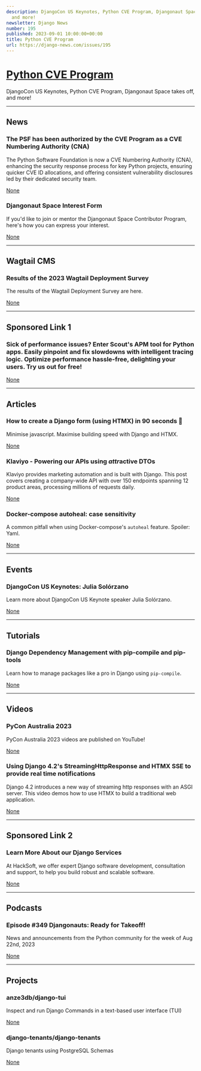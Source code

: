 ```yaml
---
description: DjangoCon US Keynotes, Python CVE Program, Djangonaut Space takes off,
  and more!
newsletter: Django News
number: 195
published: 2023-09-01 10:00:00+00:00
title: Python CVE Program
url: https://django-news.com/issues/195
---
```


# [Python CVE Program](https://django-news.com/issues/195)

DjangoCon US Keynotes, Python CVE Program, Djangonaut Space takes off, and more!

  ----

  ## News

  ### The PSF has been authorized by the CVE Program as a CVE Numbering Authority (CNA)

  <p>The Python Software Foundation is now a CVE Numbering Authority (CNA), enhancing the security response process for key Python projects, ensuring quicker CVE ID allocations, and offering consistent vulnerability disclosures led by their dedicated security team.</p>

  [None](None)

  ### Djangonaut Space Interest Form

  <p>If you'd like to join or mentor the Djangonaut Space Contributor Program, here's how you can express your interest.</p>

  [None](None)

  ----

  ## Wagtail CMS

  ### Results of the 2023 Wagtail Deployment Survey

  <p>The results of the Wagtail Deployment Survey are here.</p>

  [None](None)

  ----

  ## Sponsored Link 1

  ### Sick of performance issues? Enter Scout's APM tool for Python apps. Easily pinpoint and fix slowdowns with intelligent tracing logic. Optimize performance hassle-free, delighting your users. Try us out for free!

  

  [None](None)

  ----

  ## Articles

  ### How to create a Django form (using HTMX) in 90 seconds 🐎

  <p>Minimise javascript. Maximise building speed with Django and HTMX.</p>

  [None](None)

  ### Klaviyo - Powering our APIs using *attr*active DTOs

  <p>Klaviyo provides marketing automation and is built with Django. This post covers creating a company-wide API with over 150 endpoints spanning 12 product areas, processing millions of requests daily.</p>

  [None](None)

  ### Docker-compose autoheal: case sensitivity

  <p>A common pitfall when using Docker-compose's <code>autoheal</code> feature. Spoiler: Yaml.</p>

  [None](None)

  ----

  ## Events

  ### DjangoCon US Keynotes: Julia Solórzano

  <p>Learn more about DjangoCon US Keynote speaker Julia Solórzano.</p>

  [None](None)

  ----

  ## Tutorials

  ### Django Dependency Management with pip-compile and pip-tools

  <p>Learn how to manage packages like a pro in Django using <code>pip-compile</code>.</p>

  [None](None)

  ----

  ## Videos

  ### PyCon Australia 2023

  <p>PyCon Australia 2023 videos are published on YouTube!</p>

  [None](None)

  ### Using Django 4.2's StreamingHttpResponse and HTMX SSE to provide real time notifications

  <p>Django 4.2 introduces a new way of streaming http responses with an ASGI server. This video demos how to use HTMX to build a traditional web application.</p>

  [None](None)

  ----

  ## Sponsored Link 2

  ### Learn More About our Django Services

  <p>At HackSoft, we offer expert Django software development, consultation and support, to help you build robust and scalable software.</p>

  [None](None)

  ----

  ## Podcasts

  ### Episode #349 Djangonauts: Ready for Takeoff!

  <p>News and announcements from the Python community for the week of Aug 22nd, 2023</p>

  [None](None)

  ----

  ## Projects

  ### anze3db/django-tui

  <p>Inspect and run Django Commands in a text-based user interface (TUI)</p>

  [None](None)

  ### django-tenants/django-tenants

  <p>Django tenants using PostgreSQL Schemas</p>

  [None](None)